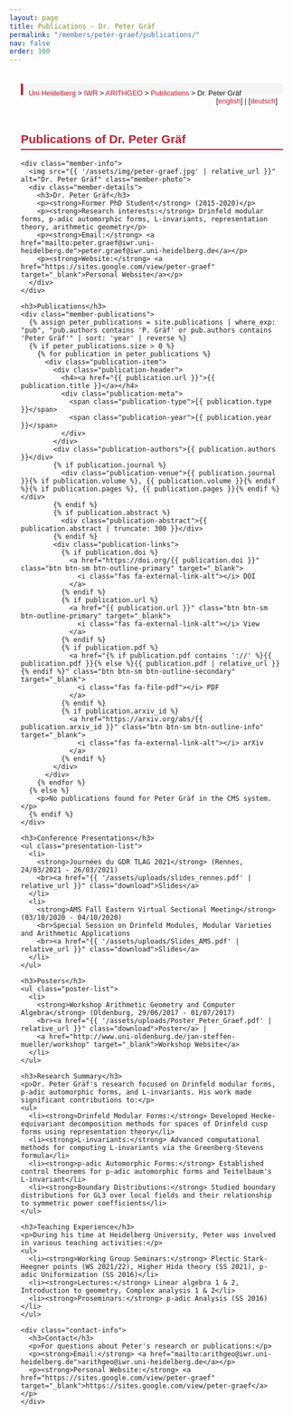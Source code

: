 ```yaml
---
layout: page
title: Publications - Dr. Peter Gräf
permalink: "/members/peter-graef/publications/"
nav: false
order: 100
---
```

<div class="heidelberg-style-publications">
  <!-- Breadcrumb Navigation -->
  <div class="pathway">
    <div style="float:left;">
      <a href="https://www.uni-heidelberg.de">Uni Heidelberg</a> &gt; 
      <a href="{{ '/' | relative_url }}">IWR</a> &gt; 
      <a href="{{ '/' | relative_url }}">ARITHGEO</a> &gt; 
      <a href="{{ '/publications/' | relative_url }}">Publications</a> &gt; 
      Dr. Peter Gräf
    </div>
    <div style="float:right;">
      [<a href="{{ '/members/peter-graef/publications/' | relative_url }}">english</a>]&nbsp;|&nbsp;[<a href="{{ '/members/peter-graef/publications-de/' | relative_url }}">deutsch</a>]
    </div>
  </div>
  <br>

  <!-- Main Content -->
  <div class="publications-content">
    <h2>Publications of Dr. Peter Gräf</h2>
    
    <div class="member-info">
      <img src="{{ '/assets/img/peter-graef.jpg' | relative_url }}" alt="Dr. Peter Gräf" class="member-photo">
      <div class="member-details">
        <h3>Dr. Peter Gräf</h3>
        <p><strong>Former PhD Student</strong> (2015-2020)</p>
        <p><strong>Research interests:</strong> Drinfeld modular forms, p-adic automorphic forms, L-invariants, representation theory, arithmetic geometry</p>
        <p><strong>Email:</strong> <a href="mailto:peter.graef@iwr.uni-heidelberg.de">peter.graef@iwr.uni-heidelberg.de</a></p>
        <p><strong>Website:</strong> <a href="https://sites.google.com/view/peter-graef" target="_blank">Personal Website</a></p>
      </div>
    </div>

    <h3>Publications</h3>
    <div class="member-publications">
      {% assign peter_publications = site.publications | where_exp: "pub", "pub.authors contains 'P. Gräf' or pub.authors contains 'Peter Gräf'" | sort: 'year' | reverse %}
      {% if peter_publications.size > 0 %}
        {% for publication in peter_publications %}
          <div class="publication-item">
            <div class="publication-header">
              <h4><a href="{{ publication.url }}">{{ publication.title }}</a></h4>
              <div class="publication-meta">
                <span class="publication-type">{{ publication.type }}</span>
                <span class="publication-year">{{ publication.year }}</span>
              </div>
            </div>
            <div class="publication-authors">{{ publication.authors }}</div>
            {% if publication.journal %}
              <div class="publication-venue">{{ publication.journal }}{% if publication.volume %}, {{ publication.volume }}{% endif %}{% if publication.pages %}, {{ publication.pages }}{% endif %}</div>
            {% endif %}
            {% if publication.abstract %}
              <div class="publication-abstract">{{ publication.abstract | truncate: 300 }}</div>
            {% endif %}
            <div class="publication-links">
              {% if publication.doi %}
                <a href="https://doi.org/{{ publication.doi }}" class="btn btn-sm btn-outline-primary" target="_blank">
                  <i class="fas fa-external-link-alt"></i> DOI
                </a>
              {% endif %}
              {% if publication.url %}
                <a href="{{ publication.url }}" class="btn btn-sm btn-outline-primary" target="_blank">
                  <i class="fas fa-external-link-alt"></i> View
                </a>
              {% endif %}
              {% if publication.pdf %}
                <a href="{% if publication.pdf contains '://' %}{{ publication.pdf }}{% else %}{{ publication.pdf | relative_url }}{% endif %}" class="btn btn-sm btn-outline-secondary" target="_blank">
                  <i class="fas fa-file-pdf"></i> PDF
                </a>
              {% endif %}
              {% if publication.arxiv_id %}
                <a href="https://arxiv.org/abs/{{ publication.arxiv_id }}" class="btn btn-sm btn-outline-info" target="_blank">
                  <i class="fas fa-external-link-alt"></i> arXiv
                </a>
              {% endif %}
            </div>
          </div>
        {% endfor %}
      {% else %}
        <p>No publications found for Peter Gräf in the CMS system.</p>
      {% endif %}
    </div>

    <h3>Conference Presentations</h3>
    <ul class="presentation-list">
      <li>
        <strong>Journées du GDR TLAG 2021</strong> (Rennes, 24/03/2021 - 26/03/2021)
        <br><a href="{{ '/assets/uploads/slides_rennes.pdf' | relative_url }}" class="download">Slides</a>
      </li>
      <li>
        <strong>AMS Fall Eastern Virtual Sectional Meeting</strong> (03/10/2020 - 04/10/2020)
        <br>Special Session on Drinfeld Modules, Modular Varieties and Arithmetic Applications
        <br><a href="{{ '/assets/uploads/Slides_AMS.pdf' | relative_url }}" class="download">Slides</a>
      </li>
    </ul>

    <h3>Posters</h3>
    <ul class="poster-list">
      <li>
        <strong>Workshop Arithmetic Geometry and Computer Algebra</strong> (Oldenburg, 29/06/2017 - 01/07/2017)
        <br><a href="{{ '/assets/uploads/Poster_Peter_Graef.pdf' | relative_url }}" class="download">Poster</a> | 
        <a href="http://www.uni-oldenburg.de/jan-steffen-mueller/workshop" target="_blank">Workshop Website</a>
      </li>
    </ul>

    <h3>Research Summary</h3>
    <p>Dr. Peter Gräf's research focused on Drinfeld modular forms, p-adic automorphic forms, and L-invariants. His work made significant contributions to:</p>
    <ul>
      <li><strong>Drinfeld Modular Forms:</strong> Developed Hecke-equivariant decomposition methods for spaces of Drinfeld cusp forms using representation theory</li>
      <li><strong>L-invariants:</strong> Advanced computational methods for computing L-invariants via the Greenberg-Stevens formula</li>
      <li><strong>p-adic Automorphic Forms:</strong> Established control theorems for p-adic automorphic forms and Teitelbaum's L-invariant</li>
      <li><strong>Boundary Distributions:</strong> Studied boundary distributions for GL3 over local fields and their relationship to symmetric power coefficients</li>
    </ul>

    <h3>Teaching Experience</h3>
    <p>During his time at Heidelberg University, Peter was involved in various teaching activities:</p>
    <ul>
      <li><strong>Working Group Seminars:</strong> Plectic Stark-Heegner points (WS 2021/22), Higher Hida theory (SS 2021), p-adic Uniformization (SS 2016)</li>
      <li><strong>Lectures:</strong> Linear algebra 1 & 2, Introduction to geometry, Complex analysis 1 & 2</li>
      <li><strong>Proseminars:</strong> p-adic Analysis (SS 2016)</li>
    </ul>

    <div class="contact-info">
      <h3>Contact</h3>
      <p>For questions about Peter's research or publications:</p>
      <p><strong>Email:</strong> <a href="mailto:arithgeo@iwr.uni-heidelberg.de">arithgeo@iwr.uni-heidelberg.de</a></p>
      <p><strong>Personal Website:</strong> <a href="https://sites.google.com/view/peter-graef" target="_blank">https://sites.google.com/view/peter-graef</a></p>
    </div>
  </div>
</div>

<style>
.heidelberg-style-publications {
  font-family: Arial, sans-serif;
  max-width: 1200px;
  margin: 0 auto;
  padding: 20px;
}

.pathway {
  background: #f5f5f5;
  padding: 10px;
  margin-bottom: 20px;
  border-left: 4px solid #c22032;
  font-size: 0.9em;
}

.pathway a {
  color: #c22032;
  text-decoration: none;
}

.pathway a:hover {
  text-decoration: underline;
}

.member-info {
  display: flex;
  gap: 20px;
  margin-bottom: 30px;
  padding: 20px;
  background: #f9f9f9;
  border-radius: 5px;
}

.member-photo {
  width: 150px;
  height: 225px;
  object-fit: cover;
  border-radius: 5px;
}

.member-details h3 {
  color: #c22032;
  margin-top: 0;
}

.publication-list, .thesis-list, .presentation-list, .poster-list {
  list-style: none;
  padding: 0;
}

.publication-list li, .thesis-list li, .presentation-list li, .poster-list li {
  margin-bottom: 15px;
  padding: 15px;
  background: #f9f9f9;
  border-left: 4px solid #c22032;
  border-radius: 3px;
}

.publication-list li strong, .thesis-list li strong, .presentation-list li strong, .poster-list li strong {
  color: #c22032;
}

.download {
  color: #c22032;
  text-decoration: none;
  font-weight: bold;
}

.download:hover {
  text-decoration: underline;
}

.contact-info {
  margin-top: 30px;
  padding: 20px;
  background: #f9f9f9;
  border-radius: 5px;
}

.contact-info h3 {
  color: #c22032;
  margin-top: 0;
}

h2, h3 {
  color: #c22032;
  border-bottom: 2px solid #c22032;
  padding-bottom: 5px;
}

@media (max-width: 768px) {
  .member-info {
    flex-direction: column;
  }
  
  .member-photo {
    width: 120px;
    height: 180px;
  }
}
</style> 
